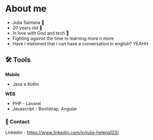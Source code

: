 
# About me

- Julia Santana 🤩
- 20 years old 🥳 
- In love with God and tech 🥰
- Fighting against the time to learning more n more
- Have i metioned that i can have a conversation in english? YEAHH





## 🛠 Tools
**Mobile**
- Java e Kotlin

**WEB**
- PHP - Lavarel
- Javascript - Bootstrap, Angular



### 📲 Contact

Linkedin - https://www.linkedin.com/in/julia-helena123/
